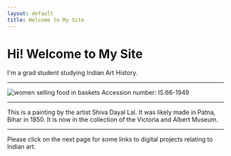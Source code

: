 ```yaml
--- 
layout: default 
title: Welcome to My Site 
--- 
```

# Hi! Welcome to My Site 

I'm a grad student studying Indian Art History.

--- 

![women selling food in baskets](2006BF7536.jpg)
Accession number: IS.66-1949

---
This is a painting by the artist Shiva Dayal Lal. It was likely made in Patna, Bihar in 1850. It is now in the collection of the Victoria and Albert Museum. 

---
Please click on the next page for some links to digital projects relating to Indian art.
